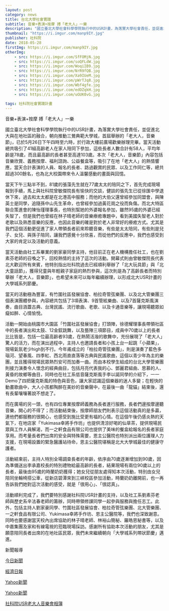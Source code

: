 ```yaml
---
layout: post
category: news
title: 台北大學社會實踐
subtitle: 音樂+表演+按摩 搏「老大人」一樂
description: "國立臺北大學社會科學學院執行中的USR計畫，為落實大學社會責任，並促進北大與在地社區的融合，朝向推動三鶯典範大學城..."
thumbnail: "https://i.imgur.com/manp9IY.jpg"
publisher: 社科院
date: 2018-05-28
firstImg: https://i.imgur.com/manp9IY.jpg
otherImg:
    - src: https://i.imgur.com/SfFOMjN.jpg
    - src: https://i.imgur.com/soQFLdW.jpg
    - src: https://i.imgur.com/WoqiIB9.jpg
    - src: https://i.imgur.com/NrR9fQB.jpg
    - src: https://i.imgur.com/Xa9IUeM.jpg
    - src: https://i.imgur.com/pWrTJq8.jpg
    - src: https://i.imgur.com/Wbf4gfe.jpg
    - src: https://i.imgur.com/edOZqkH.jpg
    - src: https://i.imgur.com/uGUK0vG.jpg
    
tags: 社科院社會實踐計畫
---
```


音樂+表演+按摩 搏「老大人」一樂

國立臺北大學社會科學學院執行中的USR計畫，為落實大學社會責任，並促進北大與在地社區的融合，朝向推動三鶯典範大學城，首屆舉辦的「老大人，音樂節」，已於5月26日下午四時至六時，於行政大樓前廣場歡樂辦理完畢。當天活動總共吸引了41組高齡老人在家人陪同下參加，這些長者人數合計有58人，平均年齡是78歲，而且最高齡的長者甚至高達103歲。本次「老大人，音樂節」內容包括音樂欣賞、義務按摩、福利諮詢、公益餐盒等，吸引了在地「老大人」的熱情響應，當天合計表演的人員、報名的長者、路過觀賞的民眾、以及工作同仁等，總共超過300餘名，也為北大校園帶來令人溫馨感動的畫面與回憶。

當天下午三點半不到，81歲的張藻先生就在77歲太太的陪同之下，首先完成現場報到手續，馬上與社科院曾敏傑院長有愉快的交談，健談的張先生已從徐匯中學退休下來，過去和太太都是在北港高中服務；而他的大伯父還曾經參加同盟會，與陳英士是同學，追隨孫中山先生革命，也曾經參加過黃花崗之役而負傷。而北大特區聯合策進會的陳怡瑾理事長，也特別幫她的外婆報名參加，雖然95歲的外婆已經失智了，但是我們也曾經在林子晴老師的音樂療癒專題中，看到美國失智老人對於老歌以及熟悉音樂的反應，也因此音樂的確是對於老人非常好的療癒方式。尤其是我們這個活動更促進了家人帶領長者前來聆聽音樂，有些是太太陪同，有些則是兒子、女兒、與孫子陪同，讓我們感覺十分欣喜，而從他們的反應中，我們也感受到大家的肯定以及活動的意義。

當天活動由社工系畢業的劉家豪同學主持，他目前正在老人機構擔任社工，也在劉素芬老師的召喚之下，回校熱情的主持了這次的活動。開幕式則由曾敏傑院長代表北大歡迎所有來賓，他特別指出社科院過去已經順利舉辦了「北大玩具節」與「北大童話節」，獲得兒童與年輕親子家庭的熱烈參與，這次則是為了高齡長者而特別舉辦「老大人，音樂節」，也希望未來可以每年繼續辦理，以形成北大USR計畫的大學城系列節慶。

當天的活動極為豐富，有竹圍社區發展協會、柏拉奇管弦樂團、以及北大管樂團三個表演團體參與，內容總共包括了3項表演、9首管絃樂曲、以及7首薩克斯風演奏，曲目涵蓋古典、台灣民謠、流行歌曲、老歌、以及卡通音樂等，讓現場聽眾如癡如醉、心情愉悅。

活動一開始由桃園市大園區「竹圍社區發展協會」打頭陣，徐德耀理事長帶領社區中的長者演出和太鼓、12金釵跳舞，以及藝陣三項節目，成員中70歲以上的長者比比皆是，包括一位最高齡者93歲，在熱鬧活潑的歌舞中，充份展現了「老大人」驚人的活力，而在演出過程中，主持人也邀請長者和小孩上台一起跳「小蘋果」，現場氣氛老少high到不行。今年甫成立的「柏拉奇管弦樂團」，則是演奏了藍色多瑙河、望春風、四季紅、西北雨直直落等古典與民謠歌曲，這個以青少年為主的樂團，並且獲得現場民眾熱烈安可而加奏一曲。而由本校學生組成的台北大學管樂團則接力演奏令人懷念的經典曲目，包括月亮代表我的心、鄧麗君組曲、思慕的人、黃昏的故鄉等曲目，同時也在社工系低音薩克斯風手李以諾同學的介紹下，一一Demo了四把薩克斯風的特色與音色，讓大家認識這個樂器的迷人多變；在輕快的動畫歌曲中，大人小孩都陶醉在美妙的音樂聲中，在最後一曲「龍貓」結束後，還有長輩嚷嚷著說不想走了。

而在廣場的另一頭，也有四位專業按摩師義務為長者進行服務，長者們邊按摩邊聽音樂，開心的不得了；而活動結束後，按摩師朋友們則表示這個活動真的是多贏，連他們都服務的很開心，也感受到施比受更有福的心情。在這個午後仍感炎熱的天氣下，在地店家「Yukimasa幸將手作坊」也提供清涼好喝的仙草茶，提供現場民眾與工作人員解渴，而一之軒食品有限公司也提供了美味的餐盒給報名的長者家庭享用。而考量長者們出席的安全與特殊需要，恩主公醫院也特別派出兩位護理人力支援，在現場設置的緊急醫護站待命，恩主公醫院堪稱是北大大學城最佳的健康守護者。

活動結束前，主持人特別全場調查長者的年齡，依序由70歲逐漸增加到90歲，因為準備送出李承嘉校長的特別禮物給最高齡的長者，結果現場有兩位90歲以上的長者，最後由95歲的時蘭奶奶獲得；她女兒從朋友處得知本次活動，特別由女兒陪同坐輪椅搭公車，從新店碧潭來到三峽校區參加活動，時蘭奶奶離開前，也一再告訴我們她對這次活動的感受，就是「很用心」、「很認真」。

活動順利完成了，我們要特別感謝社科院USR計畫的支持，以及社工系劉素芬老師與歷史系辛法春老師的籌辦，同時帶領修課同學一起參與服務與擔任志工。此外，包括主持人劉家豪同學、竹圍社區發展協會、柏拉奇管弦樂團、北大管樂團、一之軒食品有限公司、Yukimasa幸將手作坊、恩主公醫院等，我們也深致謝意。同時也要感謝當天校內出席協助的林子晴老師、林裕山簡秘、羅皓恩秘書等，以及中嘉集團及家和有線電視的蒞臨現場採訪。感謝所有協助本次活動的朋友，尤其是願意陪同長者出席的在地社區民眾，我們未來繼續朝向「大學城系列帶狀節慶」邁進。

新聞報導

<a href="https://www.nownews.com/news/20180524/2759802">今日新聞</a>

<a href="https://money.udn.com/money/story/5635/3166116">經濟日報</a>

<a href="https://tw.news.yahoo.com/%E8%87%BA%E5%8C%97%E5%A4%A7%E5%AD%B8-%E8%80%81%E5%A4%A7%E4%BA%BA-%E9%9F%B3%E6%A8%82%E7%AF%80-%E9%BC%93%E5%8B%B5%E9%95%B7%E8%80%85%E8%B5%B0%E9%80%B2%E4%BA%BA%E7%BE%A4-160000925.html">Yahoo新聞</a>

<a href="https://tw.news.yahoo.com/%E5%8F%B0%E5%8C%97%E5%A4%A7%E5%AD%B8%E9%A6%96%E5%B1%86-%E8%80%81%E5%A4%A7%E4%BA%BA-%E9%9F%B3%E6%A8%82%E7%AF%80-%E9%80%B1%E6%9C%AB%E7%99%BB%E5%A0%B4-072522071.html">Yahoo新聞</a>


<a href="https://photos.google.com/share/AF1QipNN-1Jf4ffIh0UBiqQlz51fZqj0mgXsxeoJWbcP2EVU6pwRu-5sVJkZ7ZPI48x50Q?key=R3d2UXZwc0FHcU9xV290bTR2R0VoRk12bVp5Y3h3">社科院USR老大人音樂會相簿</a>
